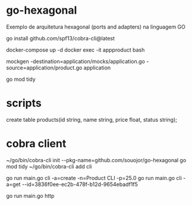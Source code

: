 # go-hexagonal
Exemplo de arquitetura hexagonal (ports and adapters) na linguagem GO

go install github.com/spf13/cobra-cli@latest

docker-compose up -d
docker exec -it appproduct bash


mockgen -destination=application/mocks/application.go -source=application/product.go application

go mod tidy


# scripts
create table products(id string, name string, price float, status string);

# cobra client
~/go/bin/cobra-cli init --pkg-name=github.com/souojor/go-hexagonal
go mod tidy
~/go/bin/cobra-cli add cli

go run main.go cli -a=create -n=Product CLI -p=25.0
go run main.go cli -a=get --id=3836f0ee-ec2b-478f-b12d-9654ebadf1f5

go run main.go http